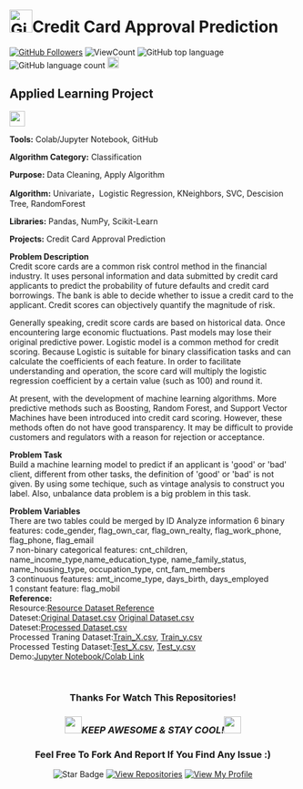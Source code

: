 # <a href="https://github.com/bdfd"><img height=40 src="https://cdn.jsdelivr.net/gh/bdfd/Personal_Image_Repo/4.Stamp/BDFD_Stamp.png" alt="GitHub Followers" /></a>Credit Card Approval Prediction

<a href="https://github.com/bdfd"><img src="https://img.shields.io/github/followers/bdfd?label=Follow%20Me&logo=github" alt="GitHub Followers" /></a>
![ViewCount](https://views.whatilearened.today/views/github/bdfd/Project_01-Credit_Card_Approval_Prdiction.svg?cache=remove)
![GitHub top language](https://img.shields.io/github/languages/top/bdfd/Project_01-Credit_Card_Approval_Prdiction?style=flat)
![GitHub language count](https://img.shields.io/github/languages/count/bdfd/Project_01-Credit_Card_Approval_Prdiction?style=flat)
<img height=20 src="https://cdn.jsdelivr.net/gh/bdfd/Personal_Image_Repo/7.Color-Icon/Status/Finish.svg" alt="bdfd" />

## Applied Learning Project

<img height="27" src="https://img.shields.io/badge/Prediction using Supervised ML -Level  Intermediate-blue.svg?&style=for-the-badge&logo=TheSparksFoundation&logoColor=red" />

**Tools:** Colab/Jupyter Notebook, GitHub

**Algorithm Category:** Classification

**Purpose:** Data Cleaning, Apply Algorithm

**Algorithm:** Univariate，Logistic Regression, KNeighbors, SVC, Descision Tree, RandomForest

**Libraries:** Pandas, NumPy, Scikit-Learn

**Projects:** Credit Card Approval Prediction

**Problem Description**  
Credit score cards are a common risk control method in the financial industry. It uses personal information and data submitted by credit card applicants to predict the probability of future defaults and credit card borrowings. The bank is able to decide whether to issue a credit card to the applicant. Credit scores can objectively quantify the magnitude of risk.

Generally speaking, credit score cards are based on historical data. Once encountering large economic fluctuations. Past models may lose their original predictive power. Logistic model is a common method for credit scoring. Because Logistic is suitable for binary classification tasks and can calculate the coefficients of each feature. In order to facilitate understanding and operation, the score card will multiply the logistic regression coefficient by a certain value (such as 100) and round it.

At present, with the development of machine learning algorithms. More predictive methods such as Boosting, Random Forest, and Support Vector Machines have been introduced into credit card scoring. However, these methods often do not have good transparency. It may be difficult to provide customers and regulators with a reason for rejection or acceptance.

**Problem Task**  
Build a machine learning model to predict if an applicant is 'good' or 'bad' client, different from other tasks, the definition of 'good' or 'bad' is not given. By using some techique, such as vintage analysis to construct you label. Also, unbalance data problem is a big problem in this task.

**Problem Variables**  
There are two tables could be merged by ID
Analyze information
6 binary features: code_gender, flag_own_car, flag_own_realty, flag_work_phone, flag_phone, flag_email  
7 non-binary categorical features: cnt_children, name_income_type,name_education_type, name_family_status, name_housing_type, occupation_type, cnt_fam_members  
3 continuous features: amt_income_type, days_birth, days_employed  
1 constant feature: flag_mobil  
**Reference:**  
Resource:<a href="https://www.kaggle.com/datasets/rikdifos/credit-card-approval-prediction/code?datasetId=426827&sortBy=voteCount">Resource Dataset Reference</a>  
Dateset:<a href="https://raw.githubusercontent.com/bdfd/Project_01-Credit_Card_Approval_Prdiction/main/dataset/application_record.csv">Original Dataset.csv</a>
<a href="https://raw.githubusercontent.com/bdfd/Project_01-Credit_Card_Approval_Prdiction/main/dataset/credit_record.csv">Original Dataset.csv</a>  
Dateset:<a href="https://raw.githubusercontent.com/bdfd/Project_01-Credit_Card_Approval_Prdiction/main/display%20demo/processed%20dataset.csv">Processed Dataset.csv</a>  
Processed Traning Dataset:<a href="https://raw.githubusercontent.com/bdfd/Project_01-Credit_Card_Approval_Prdiction/main/display%20demo/train_x.csv">Train_X.csv</a>,
<a href="https://raw.githubusercontent.com/bdfd/Project_01-Credit_Card_Approval_Prdiction/main/display%20demo/train_y.csv">Train_y.csv</a>  
Processed Testing Dataset:<a href="https://raw.githubusercontent.com/bdfd/Project_01-Credit_Card_Approval_Prdiction/main/display%20demo/test_x.csv">Test_X.csv</a>,
<a href="https://raw.githubusercontent.com/bdfd/Project_01-Credit_Card_Approval_Prdiction/main/display%20demo/test_y.csv">Test_y.csv</a>  
Demo:<a href="https://github.com/bdfd/Project_01-Credit_Card_Approval_Prdiction/blob/main/Credit_Card_Approval_Prediction.ipynb">Jupyter Notebook/Colab Link</a>

<br>

<div align="center">

### Thanks For Watch This Repositories!

### <img src="https://media.giphy.com/media/WUlplcMpOCEmTGBtBW/giphy.gif" width="30"><i>KEEP AWESOME & STAY COOL!</i><img src="https://media.giphy.com/media/WUlplcMpOCEmTGBtBW/giphy.gif" width="30">

### Feel Free To Fork And Report If You Find Any Issue :)

![Star Badge](https://img.shields.io/static/v1?label=%F0%9F%8C%9F&message=If%20Useful&style=style=flat&color=BC4E99)
[![View Repositories](https://img.shields.io/badge/View-My_Repositories-blue?logo=GitHub)](https://github.com/bdfd?tab=repositories)
[![View My Profile](https://img.shields.io/badge/View-My_Profile-green?logo=GitHub)](https://github.com/bdfd)

</div>
